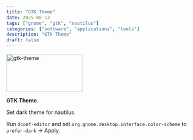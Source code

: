 ```yaml
---
title: "GTK Theme"
date: 2025-08-13
tags: ["gnome", "gtk", "nautilus"]
categories: ["software", "applications", "tools"]
description: "GTK Theme"
draft: false
---
```


<img src="https://www.gtk.org/assets/img/logo-gtk-sm.png" alt="gtk-theme" width="200" height="100">

**GTK Theme**.

Set dark theme for nautilus.

Run `dconf-editor` and set `org.gnome.desktop.interface.color-scheme` to `prefer-dark` &rarr; Apply.

